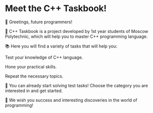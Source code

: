 # Meet the C++ Taskbook! 

👋 Greetings, future programmers! 

🚀 C++ Taskbook is a project developed by 1st year students of Moscow Polytechnic, which will help you to master C++ programming language.

📚 Here you will find a variety of tasks that will help you:

 Test your knowledge of C++ language.
 
 Hone your practical skills.
 
 Repeat the necessary topics.
 
💪 You can already start solving test tasks! Choose the category you are interested in and get started. 

🌟 We wish you success and interesting discoveries in the world of programming! 
